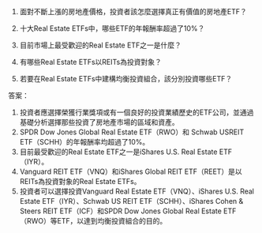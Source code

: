 

1. 面對不斷上漲的房地產價格，投資者該怎麼選擇真正有價值的房地產ETF？

2. 十大Real Estate ETFs中，哪些ETF的年報酬率超過了10%？

3. 目前市場上最受歡迎的Real Estate ETF之一是什麼？

4. 有哪些Real Estate ETFs以REITs為投資對象？

5. 若要在Real Estate ETFs中建構均衡投資組合，該分別投資哪些ETF？

答案：

1. 投資者應選擇榮獲行業獎項或有一個良好的投資業績歷史的ETF公司，並通過基礎分析選擇那些投資了房地產市場的區域和資產。
2. SPDR Dow Jones Global Real Estate ETF（RWO）和 Schwab USREIT ETF（SCHH）的年報酬率均超過了10%。
3. 目前最受歡迎的Real Estate ETF之一是iShares U.S. Real Estate ETF（IYR）。
4. Vanguard REIT ETF（VNQ）和iShares Global REIT ETF（REET）是以REITs為投資對象的Real Estate ETFs。
5. 投資者可以選擇投資Vanguard Real Estate ETF（VNQ）、iShares U.S. Real Estate ETF（IYR）、Schwab US REIT ETF（SCHH）、iShares Cohen & Steers REIT ETF（ICF）和SPDR Dow Jones Global Real Estate ETF（RWO）等ETF，以達到均衡投資組合的目的。